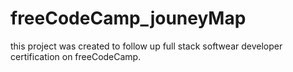 # freeCodeCamp_jouneyMap
this project was created to follow up full stack softwear developer certification on freeCodeCamp.
